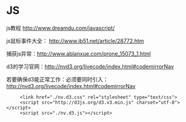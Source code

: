 # JS

js教程
http://www.dreamdu.com/javascript/

js鼠标事件大全：
http://www.jb51.net/article/28772.htm

捕获js异常：http://www.ablanxue.com/prone_15073_1.html

d3的学习官网：http://nvd3.org/livecode/index.html#codemirrorNav

若要确保d3能正常工作：必须要同时引入：
http://nvd3.org/livecode/index.html#codemirrorNav

         <link href="./nv.d3.css" rel="stylesheet" type="text/css">
         <script src="http://d3js.org/d3.v3.min.js" charset="utf-8"></script>
         <script src="./nv.d3.js"></script>
